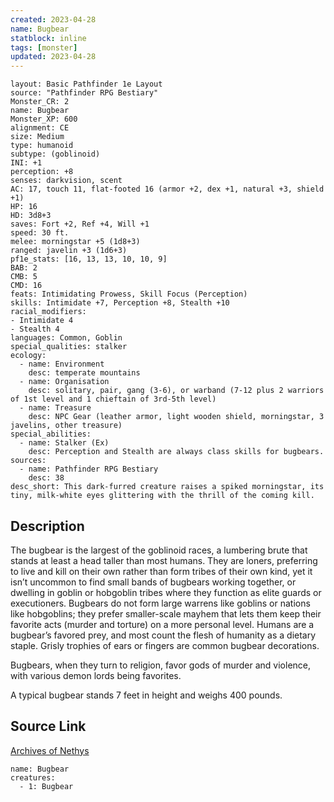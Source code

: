 ```yaml
---
created: 2023-04-28
name: Bugbear
statblock: inline
tags: [monster]
updated: 2023-04-28
---
```

```statblock
layout: Basic Pathfinder 1e Layout
source: "Pathfinder RPG Bestiary"
Monster_CR: 2
name: Bugbear
Monster_XP: 600
alignment: CE
size: Medium
type: humanoid
subtype: (goblinoid)
INI: +1
perception: +8
senses: darkvision, scent
AC: 17, touch 11, flat-footed 16 (armor +2, dex +1, natural +3, shield +1)
HP: 16
HD: 3d8+3
saves: Fort +2, Ref +4, Will +1
speed: 30 ft.
melee: morningstar +5 (1d8+3)
ranged: javelin +3 (1d6+3)
pf1e_stats: [16, 13, 13, 10, 10, 9]
BAB: 2
CMB: 5
CMD: 16
feats: Intimidating Prowess, Skill Focus (Perception)
skills: Intimidate +7, Perception +8, Stealth +10
racial_modifiers:
- Intimidate 4
- Stealth 4
languages: Common, Goblin
special_qualities: stalker
ecology:
  - name: Environment
    desc: temperate mountains
  - name: Organisation
    desc: solitary, pair, gang (3-6), or warband (7-12 plus 2 warriors of 1st level and 1 chieftain of 3rd-5th level)
  - name: Treasure
    desc: NPC Gear (leather armor, light wooden shield, morningstar, 3 javelins, other treasure)
special_abilities:
  - name: Stalker (Ex)
    desc: Perception and Stealth are always class skills for bugbears.
sources:
  - name: Pathfinder RPG Bestiary
    desc: 38
desc_short: This dark-furred creature raises a spiked morningstar, its tiny, milk-white eyes glittering with the thrill of the coming kill.
```
## Description
The bugbear is the largest of the goblinoid races, a lumbering brute that stands at least a head taller than most humans. They are loners, preferring to live and kill on their own rather than form tribes of their own kind, yet it isn’t uncommon to find small bands of bugbears working together, or dwelling in goblin or hobgoblin tribes where they function as elite guards or executioners. Bugbears do not form large warrens like goblins or nations like hobgoblins; they prefer smaller-scale mayhem that lets them keep their favorite acts (murder and torture) on a more personal level. Humans are a bugbear’s favored prey, and most count the flesh of humanity as a dietary staple. Grisly trophies of ears or fingers are common bugbear decorations.

Bugbears, when they turn to religion, favor gods of murder and violence, with various demon lords being favorites.

A typical bugbear stands 7 feet in height and weighs 400 pounds.
## Source Link
[Archives of Nethys](https://aonprd.com/MonsterDisplay.aspx?ItemName=Bugbear)
```encounter-table
name: Bugbear
creatures:
  - 1: Bugbear
```
